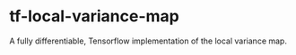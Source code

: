 # tf-local-variance-map
A fully differentiable, Tensorflow implementation of the local variance map.
